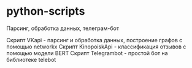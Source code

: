 # python-scripts
 Парсинг, обработка данных, телеграм-бот
 
 Скрипт VKapi - парсинг и обработка данных, построение графов с помощью networkx
 Скрипт KinopoiskApi - классификация отзывов с помощью модели BERT
 Скрипт Telegrambot - простой бот на библиотеке telebot

